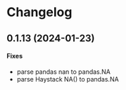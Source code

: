 # Changelog

## 0.1.13 (2024-01-23)

#### Fixes

* parse pandas nan to pandas.NA
* parse Haystack NA() to pandas.NA
